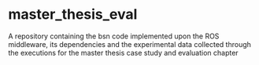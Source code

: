 # master_thesis_eval
A repository containing the bsn code implemented upon the ROS middleware, its dependencies and the experimental data collected through the executions for the master thesis case study and evaluation chapter
